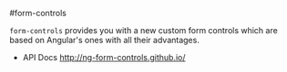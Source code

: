 #form-controls

`form-controls` provides you with a new custom form controls which are
based on Angular's ones with all their advantages.

* API Docs http://ng-form-controls.github.io/